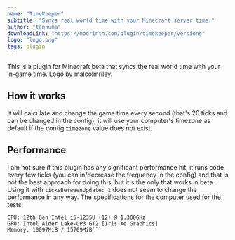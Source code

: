 ```yaml
---
name: "TimeKeeper"
subtitle: "Syncs real world time with your Minecraft server time."
author: "tenkuma"
downloadLink: "https://modrinth.com/plugin/timekeeper/versions"
logo: "logo.png"
tags: plugin
---
```

This is a plugin for Minecraft beta that syncs the real world time with your in-game time. Logo by [malcolmriley](https://github.com/malcolmriley/unused-textures/blob/master/items/).

## How it works
It will calculate and change the game time every second (that's 20 ticks and can be changed in the config), it will use your computer's timezone as default if the config `timezone` value does not exist.

## Performance
I am not sure if this plugin has any significant performance hit, it runs code every few ticks (you can in/decrease the frequency in the config) and that is not the best approach for doing this, but it's the only that works in beta. Using it with `ticksBetweenUpdate: 1` does not seem to change the performance in any way. The specifications for the computer used for the tests:

```Host: 83AF IdeaPad 1 14IAU7
CPU: 12th Gen Intel i5-1235U (12) @ 1.300GHz
GPU: Intel Alder Lake-UP3 GT2 [Iris Xe Graphics]
Memory: 10097MiB / 15709MiB```